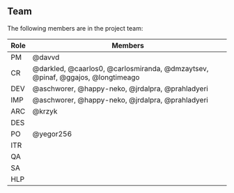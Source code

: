## Team

The following members are in the project team:

Role | Members
---|---
PM | @davvd
CR | @darkled, @caarlos0, @carlosmiranda, @dmzaytsev, @pinaf, @ggajos, @longtimeago
DEV | @aschworer, @happy-neko, @jrdalpra, @prahladyeri
IMP | @aschworer, @happy-neko, @jrdalpra, @prahladyeri
ARC | @krzyk
DES | 
PO | @yegor256
ITR | 
QA | 
SA | 
HLP | 
